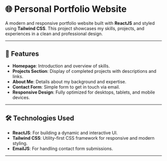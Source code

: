 # 🌐 Personal Portfolio Website  

A modern and responsive portfolio website built with **ReactJS** and styled using **Tailwind CSS**. This project showcases my skills, projects, and experiences in a clean and professional design.  

---

## 🚀 Features  
- **Homepage**: Introduction and overview of skills.  
- **Projects Section**: Display of completed projects with descriptions and links.  
- **About Me**: Details about my background and expertise.  
- **Contact Form**: Simple form to get in touch via email.  
- **Responsive Design**: Fully optimized for desktops, tablets, and mobile devices.  

---

## 🛠️ Technologies Used  
- **ReactJS**: For building a dynamic and interactive UI.  
- **Tailwind CSS**: Utility-first CSS framework for responsive and modern styling.  
- **EmailJS**: For handling contact form submissions.  

---

